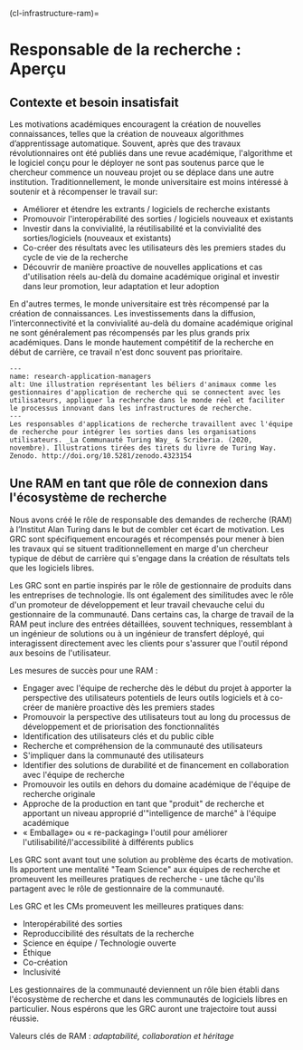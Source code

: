 (cl-infrastructure-ram)=
# Responsable de la recherche : Aperçu

## Contexte et besoin insatisfait

Les motivations académiques encouragent la création de nouvelles connaissances, telles que la création de nouveaux algorithmes d’apprentissage automatique. Souvent, après que des travaux révolutionnaires ont été publiés dans une revue académique, l'algorithme et le logiciel conçu pour le déployer ne sont pas soutenus parce que le chercheur commence un nouveau projet ou se déplace dans une autre institution. Traditionnellement, le monde universitaire est moins intéressé à soutenir et à récompenser le travail sur:
- Améliorer et étendre les extrants / logiciels de recherche existants
- Promouvoir l'interopérabilité des sorties / logiciels nouveaux et existants
- Investir dans la convivialité, la réutilisabilité et la convivialité des sorties/logiciels (nouveaux et existants)
- Co-créer des résultats avec les utilisateurs dès les premiers stades du cycle de vie de la recherche
- Découvrir de manière proactive de nouvelles applications et cas d'utilisation réels au-delà du domaine académique original et investir dans leur promotion, leur adaptation et leur adoption

En d'autres termes, le monde universitaire est très récompensé par la création de connaissances. Les investissements dans la diffusion, l'interconnectivité et la convivialité au-delà du domaine académique original ne sont généralement pas récompensés par les plus grands prix académiques. Dans le monde hautement compétitif de la recherche en début de carrière, ce travail n'est donc souvent pas prioritaire.

```{figure} ../../figures/research-application-managers.jpg
---
name: research-application-managers
alt: Une illustration représentant les béliers d'animaux comme les gestionnaires d'application de recherche qui se connectent avec les utilisateurs, appliquer la recherche dans le monde réel et faciliter le processus innovant dans les infrastructures de recherche.
---
Les responsables d'applications de recherche travaillent avec l'équipe de recherche pour intégrer les sorties dans les organisations utilisateurs. _La Communauté Turing Way_ & Scriberia. (2020, novembre). Illustrations tirées des tirets du livre de Turing Way. Zenodo. http://doi.org/10.5281/zenodo.4323154
```


## Une RAM en tant que rôle de connexion dans l'écosystème de recherche

Nous avons créé le rôle de responsable des demandes de recherche (RAM) à l’Institut Alan Turing dans le but de combler cet écart de motivation. Les GRC sont spécifiquement encouragés et récompensés pour mener à bien les travaux qui se situent traditionnellement en marge d'un chercheur typique de début de carrière qui s'engage dans la création de résultats tels que les logiciels libres.

Les GRC sont en partie inspirés par le rôle de gestionnaire de produits dans les entreprises de technologie. Ils ont également des similitudes avec le rôle d'un promoteur de développement et leur travail chevauche celui du gestionnaire de la communauté. Dans certains cas, la charge de travail de la RAM peut inclure des entrées détaillées, souvent techniques, ressemblant à un ingénieur de solutions ou à un ingénieur de transfert déployé, qui interagissent directement avec les clients pour s'assurer que l'outil répond aux besoins de l'utilisateur.

Les mesures de succès pour une RAM :
- Engager avec l'équipe de recherche dès le début du projet à apporter la perspective des utilisateurs potentiels de leurs outils logiciels et à co-créer de manière proactive dès les premiers stades
- Promouvoir la perspective des utilisateurs tout au long du processus de développement et de priorisation des fonctionnalités
- Identification des utilisateurs clés et du public cible
- Recherche et compréhension de la communauté des utilisateurs
- S'impliquer dans la communauté des utilisateurs
- Identifier des solutions de durabilité et de financement en collaboration avec l'équipe de recherche
- Promouvoir les outils en dehors du domaine académique de l'équipe de recherche originale
- Approche de la production en tant que "produit" de recherche et apportant un niveau approprié d'"intelligence de marché" à l'équipe académique
- « Emballage» ou « re-packaging» l'outil pour améliorer l'utilisabilité/l'accessibilité à différents publics

Les GRC sont avant tout une solution au problème des écarts de motivation. Ils apportent une mentalité "Team Science" aux équipes de recherche et promeuvent les meilleures pratiques de recherche - une tâche qu'ils partagent avec le rôle de gestionnaire de la communauté.

Les GRC et les CMs promeuvent les meilleures pratiques dans:
- Interopérabilité des sorties
- Reproduccibilité des résultats de la recherche
- Science en équipe / Technologie ouverte
- Éthique
- Co-création
- Inclusivité

Les gestionnaires de la communauté deviennent un rôle bien établi dans l'écosystème de recherche et dans les communautés de logiciels libres en particulier. Nous espérons que les GRC auront une trajectoire tout aussi réussie.

Valeurs clés de RAM : _adaptabilité, collaboration et héritage_

